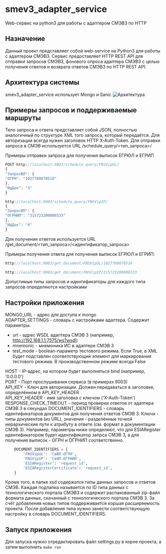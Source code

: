 # smev3_adapter_service
Web-сервис на python3 для работы с адаптером СМЭВ3 по HTTP
## Назначение
Данный проект представляет собой web-service на Python3 для работы с адаптером СМЭВ3. Сервис предоставляет HTTP REST API для отправки запросов СМЭВ3, фонового опроса адаптера СМЭВ3 с целью получения ответов и возврата ответов СМЭВ3 по HTTP REST API.
## Архитектура системы
smev3_adapter_service использует Mongo и Sanic
![Архитектура](https://raw.githubusercontent.com/s-sokolko/smev3_adapter_service/master/architecture.jpg)
## Примеры запросов и поддерживаемые маршруты
Тело запроса и ответа представляет собой JSON, полностью аналогичный по структуре XML того запроса, который передаётся. Для авторизации всегда нужен заголовок HTTP X-Auth-Token.
Для отправки запроса в СМЭВ используется URL /schedule_query/<тип_запроса>/

Примеры отправки запроса для получения выписок ЕГРЮЛ и ЕГРИП

```javascript
POST http://localhost:9003/schedule_query/FNSVipUL/
{
"ЗапросЮЛ": {
"ОГРН": "1027700070518"
},
"ИдДок": "3"
}
```

```javascript
http://localhost:9003/schedule_query/FNSVipIP/
{
"ЗапросИП": {
"ОГРНИП": "315723200006533"
},
"ИдДок": "4"
}
```

Для получения ответов используется URL /get_document/<тип_запроса>/<идентификатор_запроса>

Примеры получения ответа для получения выписок ЕГРЮЛ и ЕГРИП:

```javascript
http://localhost:9003/get_document/FNSVipUL/1027700070518
```

```javascript
http://localhost:9003/get_document/FNSVipIP/315723200006533
```

Допустимые типы запросов и идентификаторы для каждого типа запросов определяются настройками

## Настройки приложения
MONGO_URL - адрес для доступа к mongo  
ADAPTER_SETTINGS - словарь с настройками адаптера. Содержит параметры:
* url - адрес WSDL адаптера СМЭВ 3 (например, http://192.168.1.1:7575/ws?wsdl)  
* mnemonic - мнемоника ИС в адаптере СМЭВ 3  
* test_mode - boolean-параметр тестового режима. Если True, в XML будет подставлен соответствующий элемент для маркирования тестового режима. В производственном режиме всегда False  

HOST - IP-адрес, на котором будет выполняться bind (например, '0.0.0.0')  
PORT - Порт прослушивания сервиса (в примерах 9003)  
API_KEY - Ключ для авторизации. Должен передаваться в заголовке, определённом в API_KEY_HEADER  
API_KEY_HEADER - имя заголовка с ключом ('X-Auth-Token')  
RESPONSE_CHECK_TIMEOUT - период проверки ответов от адаптера СМЭВ 3 в секундах
DOCUMENT_IDENTIFIERS - словарь идентификаторов документов для получения ответов СМЭВ 3. Ключи - типы документов (из URL), значения - разделённые точкой иерархические пути к атрибуту в ответе (см. формат в документации СМЭВ 3). Например, параметры ниже определяют, что для ESIARegister идентификатором будет идентификатор запрса СМЭВ 3, а для получения выписок - ОГРН и ОГРНИП соответственно.

```python
    DOCUMENT_IDENTIFIERS = {
        'FNSVipUL': 'СвЮЛ.ОГРН',
        'FNSVipIP': 'СвИП.ОГРНИП',
        'ESIARegister': 'request_id',
        'ESIARegisterCertificate': 'request_id',
    }
```

Кроме того, в папке xsd содержатся типы данных запросов и ответов СМЭВ. Каждая подпапка называется по ID типа данных с технологического портала СМЭВ3 и содержит распакованный zip-файл формата данных, скачанный с технологического портала СМЭВ 3. За счёт добавления новых типов поддерживается хоршая расширяемость проекта. После добавления типа нужно занести соответствующую настройку в словарь DOCUMENT_IDENTIFIERS.

## Запуск приложения
Для запуска нужно отредактировать файл settings.py в корне проекта, а затем выполнить
`make run`
